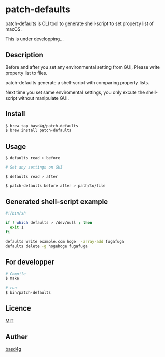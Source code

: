 # patch-defaults

patch-defaults is CLI tool to generate shell-script to set property list of macOS.

This is under developping...

## Description

Before and after you set any environmental setting from GUI, Please write property list to files.

patch-defaults generate a shell-script with comparing property lists.

Next time you set same enviromental settings, you only excute the shell-script without manipulate GUI.

## Install

```sh
$ brew tap basd4g/patch-defaults
$ brew install patch-defaults
```

## Usage

```sh
$ defaults read > before

# Set any settings on GUI

$ defaults read > after

$ patch-defaults before after > path/to/file
```

## Generated shell-script example

```sh
#!/bin/sh

if ! which defaults > /dev/null ; then
  exit 1
fi

defaults write example.com hoge  -array-add fugafuga
defaults delete -g hogehoge fugafuga
```

## For developper

```sh
# Compile
$ make

# run
$ bin/patch-defaults
```

## Licence

[MIT](https://github.com/basd4g/patch-defaults/blob/master/LICENCE)

## Auther

[basd4g](https://github.com/basd4g)


